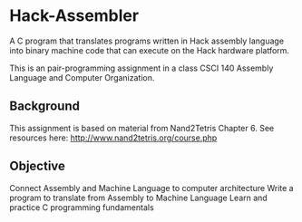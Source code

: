 # Hack-Assembler
A C program that translates programs written in Hack assembly language into binary machine code that can execute on the Hack hardware platform. 

This is an pair-programming assignment in a class CSCI 140 Assembly Language and Computer Organization.

## Background
This assignment is based on material from Nand2Tetris Chapter 6.
See resources here: http://www.nand2tetris.org/course.php

## Objective
Connect Assembly and Machine Language to computer architecture
Write a program to translate from Assembly to Machine Language
Learn and practice C programming fundamentals

